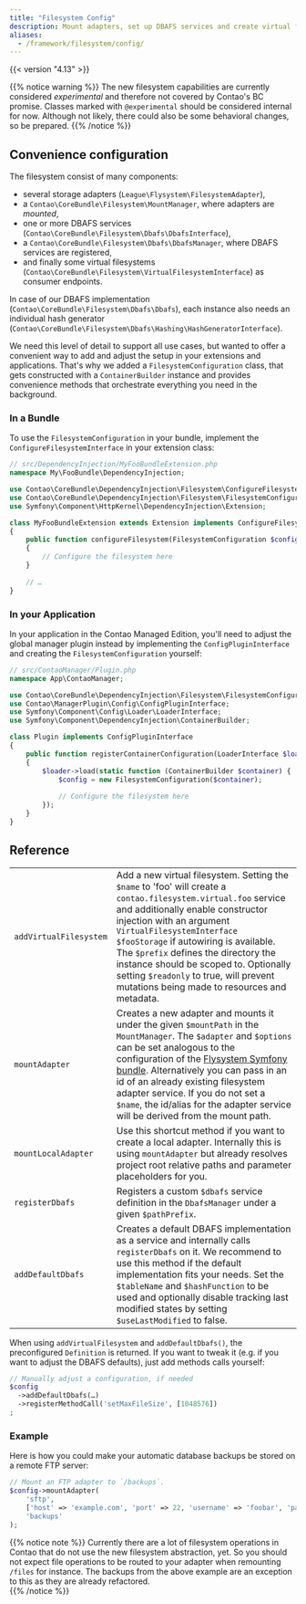 ```yaml
---
title: "Filesystem Config"
description: Mount adapters, set up DBAFS services and create virtual filesystem.
aliases:
  - /framework/filesystem/config/
---
```


{{< version "4.13" >}}

{{% notice warning %}}
The new filesystem capabilities are currently considered *experimental* and therefore not covered by Contao's BC
promise. Classes marked with `@experimental` should be considered internal for now. Although not likely, there could
also be some behavioral changes, so be prepared.
{{% /notice %}}


## Convenience configuration
The filesystem consist of many components:

* several storage adapters (`League\Flysystem\FilesystemAdapter`),
* a `Contao\CoreBundle\Filesystem\MountManager`, where adapters are *mounted*,
* one or more DBAFS services (`Contao\CoreBundle\Filesystem\Dbafs\DbafsInterface`),
* a `Contao\CoreBundle\Filesystem\Dbafs\DbafsManager`, where DBAFS services are registered,
* and finally some virtual filesystems (`Contao\CoreBundle\Filesystem\VirtualFilesystemInterface`) as consumer endpoints.

In case of our DBAFS implementation (`Contao\CoreBundle\Filesystem\Dbafs\Dbafs`), each instance also needs an individual
hash generator (`Contao\CoreBundle\Filesystem\Dbafs\Hashing\HashGeneratorInterface`).

We need this level of detail to support all use cases, but wanted to offer a convenient way to add and adjust the setup
in your extensions and applications. That's why we added a `FilesystemConfiguration` class, that gets constructed with a
`ContainerBuilder` instance and provides convenience methods that orchestrate everything you need in the background.

### In a Bundle
To use the `FilesystemConfiguration` in your bundle, implement the `ConfigureFilesystemInterface` in your extension
class:

```php
// src/DependencyInjection/MyFooBundleExtension.php
namespace My\FooBundle\DependencyInjection;

use Contao\CoreBundle\DependencyInjection\Filesystem\ConfigureFilesystemInterface;
use Contao\CoreBundle\DependencyInjection\Filesystem\FilesystemConfiguration;
use Symfony\Component\HttpKernel\DependencyInjection\Extension;

class MyFooBundleExtension extends Extension implements ConfigureFilesystemInterface 
{
    public function configureFilesystem(FilesystemConfiguration $config): void
    {
        // Configure the filesystem here
    }
    
    // …
}
```

### In your Application
In your application in the Contao Managed Edition, you'll need to adjust the global manager plugin instead by
implementing the `ConfigPluginInterface` and creating the `FilesystemConfiguration` yourself:
```php
// src/ContaoManager/Plugin.php
namespace App\ContaoManager;

use Contao\CoreBundle\DependencyInjection\Filesystem\FilesystemConfiguration;
use Contao\ManagerPlugin\Config\ConfigPluginInterface;
use Symfony\Component\Config\Loader\LoaderInterface;
use Symfony\Component\DependencyInjection\ContainerBuilder;

class Plugin implements ConfigPluginInterface
{
    public function registerContainerConfiguration(LoaderInterface $loader, array $managerConfig)
    {
        $loader->load(static function (ContainerBuilder $container) {
            $config = new FilesystemConfiguration($container);
            
            // Configure the filesystem here
        });
    }
}
```

## Reference
|  |  |
|-|-|
| `addVirtualFilesystem` | Add a new virtual filesystem. Setting the `$name` to 'foo' will create a `contao.filesystem.virtual.foo` service and additionally enable constructor injection with an argument `VirtualFilesystemInterface $fooStorage` if autowiring is available. The `$prefix` defines the directory the instance should be scoped to. Optionally setting `$readonly` to true, will prevent mutations being made to resources and metadata. |
| `mountAdapter` | Creates a new adapter and mounts it under the given `$mountPath` in the `MountManager`. The `$adapter` and `$options` can be set analogous to the configuration of the [Flysystem Symfony bundle][FlysystemBundle]. Alternatively you can pass in an id of an already existing filesystem adapter service. If you do not set a `$name`, the id/alias for the adapter service will be derived from the mount path. |
| `mountLocalAdapter` | Use this shortcut method if you want to create a local adapter. Internally this is using `mountAdapter` but already resolves project root relative paths and parameter placeholders for you. |
| `registerDbafs` | Registers a custom `$dbafs` service definition in the `DbafsManager` under a given `$pathPrefix`. |
| `addDefaultDbafs` | Creates a default DBAFS implementation as a service and internally calls `registerDbafs` on it. We recommend to use this method if the default implementation fits your needs. Set the `$tableName` and `$hashFunction` to be used and optionally disable tracking last modified states by setting `$useLastModified` to false. |

When using `addVirtualFilesystem` and `addDefaultDbafs()`, the preconfigured `Definition` is returned. If you want to
tweak it (e.g. if you want to adjust the DBAFS defaults), just add methods calls yourself:

```php
// Manually adjust a configuration, if needed
$config
  ->addDefaultDbafs(…)
  ->registerMethodCall('setMaxFileSize', [1048576])
;

```

### Example
Here is how you could make your automatic database backups be stored on a remote FTP server:
```php
// Mount an FTP adapter to `/backups`.
$config->mountAdapter(
    'sftp',         
    ['host' => 'example.com', 'port' => 22, 'username' => 'foobar', 'password' => 's3cr3t'],
    'backups'
);
```

{{% notice note %}}
Currently there are a lot of filesystem operations in Contao that do not use the new filesystem abstraction, yet. So you
should not expect file operations to be routed to your adapter when remounting `/files` for instance. The backups from
the above example are an exception to this as they are already refactored.    
{{% /notice %}}


[FlysystemBundle]: https://github.com/thephpleague/flysystem-bundle
